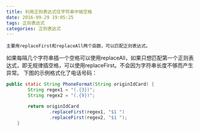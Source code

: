 ```yaml
---
title: 利用正则表达式往字符串中插空格
date: 2016-09-29 19:05:25
tags: 正则表达式
categories: 正则表达式
---
```

    主要用replaceFirst和replaceAll两个函数，可以匹配正则表达式。
如果每隔几个字符串插一个空格可以使用replaceAll，如果只想匹配第一个正则表达式，即无规律插空格，可以使用replaceFirst。不会因为字符串长度不够而产生异常。
下图的示例格式化了电话号码：


```java
public static String PhoneFormat(String originIdCard) {
        String regex1 = "(.{3})";
        String regex2 = "(.{9})";

        return originIdCard
                .replaceFirst(regex1, "$1 ")
                .replaceFirst(regex2, "$1 ");
    }

```